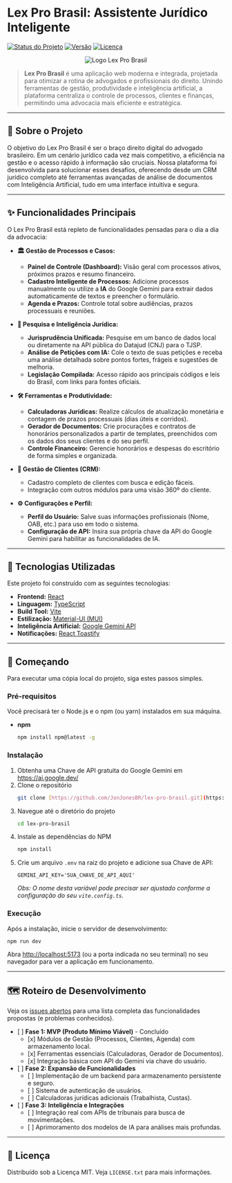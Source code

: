# Lex Pro Brasil: Assistente Jurídico Inteligente

[![Status do Projeto](https://img.shields.io/badge/status-em%20desenvolvimento-yellowgreen)](https://github.com/JonJonesBR/lex-pro-brasil)
[![Versão](https://img.shields.io/badge/version-0.1.0-blue)](https://github.com/JonJonesBR/lex-pro-brasil)
[![Licença](https://img.shields.io/badge/license-MIT-green)](https://github.com/JonJonesBR/lex-pro-brasil/blob/main/LICENSE)

<p align="center">
  <img src="https://placehold.co/600x300/003366/FFFFFF?text=Lex+Pro+Brasil" alt="Logo Lex Pro Brasil">
</p>

> **Lex Pro Brasil** é uma aplicação web moderna e integrada, projetada para otimizar a rotina de advogados e profissionais do direito. Unindo ferramentas de gestão, produtividade e inteligência artificial, a plataforma centraliza o controle de processos, clientes e finanças, permitindo uma advocacia mais eficiente e estratégica.

---

## 🎯 Sobre o Projeto

O objetivo do Lex Pro Brasil é ser o braço direito digital do advogado brasileiro. Em um cenário jurídico cada vez mais competitivo, a eficiência na gestão e o acesso rápido à informação são cruciais. Nossa plataforma foi desenvolvida para solucionar esses desafios, oferecendo desde um CRM jurídico completo até ferramentas avançadas de análise de documentos com Inteligência Artificial, tudo em uma interface intuitiva e segura.

---

## ✨ Funcionalidades Principais

O Lex Pro Brasil está repleto de funcionalidades pensadas para o dia a dia da advocacia:

* **🏛️ Gestão de Processos e Casos:**
    * **Painel de Controle (Dashboard):** Visão geral com processos ativos, próximos prazos e resumo financeiro.
    * **Cadastro Inteligente de Processos:** Adicione processos manualmente ou utilize a **IA** do Google Gemini para extrair dados automaticamente de textos e preencher o formulário.
    * **Agenda e Prazos:** Controle total sobre audiências, prazos processuais e reuniões.

* **🧠 Pesquisa e Inteligência Jurídica:**
    * **Jurisprudência Unificada:** Pesquise em um banco de dados local ou diretamente na API pública do Datajud (CNJ) para o TJSP.
    * **Análise de Petições com IA:** Cole o texto de suas petições e receba uma análise detalhada sobre pontos fortes, frágeis e sugestões de melhoria.
    * **Legislação Compilada:** Acesso rápido aos principais códigos e leis do Brasil, com links para fontes oficiais.

* **🛠️ Ferramentas e Produtividade:**
    * **Calculadoras Jurídicas:** Realize cálculos de atualização monetária e contagem de prazos processuais (dias úteis e corridos).
    * **Gerador de Documentos:** Crie procurações e contratos de honorários personalizados a partir de templates, preenchidos com os dados dos seus clientes e do seu perfil.
    * **Controle Financeiro:** Gerencie honorários e despesas do escritório de forma simples e organizada.

* **👥 Gestão de Clientes (CRM):**
    * Cadastro completo de clientes com busca e edição fáceis.
    * Integração com outros módulos para uma visão 360º do cliente.

* **⚙️ Configurações e Perfil:**
    * **Perfil do Usuário:** Salve suas informações profissionais (Nome, OAB, etc.) para uso em todo o sistema.
    * **Configuração de API:** Insira sua própria chave da API do Google Gemini para habilitar as funcionalidades de IA.

---

## 🚀 Tecnologias Utilizadas

Este projeto foi construído com as seguintes tecnologias:

* **Frontend:** [React](https://reactjs.org/)
* **Linguagem:** [TypeScript](https://www.typescriptlang.org/)
* **Build Tool:** [Vite](https://vitejs.dev/)
* **Estilização:** [Material-UI (MUI)](https://mui.com/)
* **Inteligência Artificial:** [Google Gemini API](https://ai.google.dev/)
* **Notificações:** [React Toastify](https://fkhadra.github.io/react-toastify/introduction)

---

## 🏁 Começando

Para executar uma cópia local do projeto, siga estes passos simples.

### Pré-requisitos

Você precisará ter o Node.js e o npm (ou yarn) instalados em sua máquina.

* **npm**
    ```sh
    npm install npm@latest -g
    ```

### Instalação

1. Obtenha uma Chave de API gratuita do Google Gemini em <https://ai.google.dev/>
2. Clone o repositório
   ```sh
   git clone [https://github.com/JonJonesBR/lex-pro-brasil.git](https://github.com/USUARIO/lex-pro-brasil.git)
   ```
3. Navegue até o diretório do projeto
   ```sh
   cd lex-pro-brasil
   ```
4. Instale as dependências do NPM
   ```sh
   npm install
   ```
5. Crie um arquivo `.env` na raiz do projeto e adicione sua Chave de API:
   ```
   GEMINI_API_KEY='SUA_CHAVE_DE_API_AQUI'
   ```
   *Obs: O nome desta variável pode precisar ser ajustado conforme a configuração do seu `vite.config.ts`.*

### Execução

Após a instalação, inicie o servidor de desenvolvimento:
```sh
npm run dev
```
Abra <http://localhost:5173> (ou a porta indicada no seu terminal) no seu navegador para ver a aplicação em funcionamento.

---

## 🗺️ Roteiro de Desenvolvimento

Veja os [issues abertos](https://github.com/JonJonesBR/lex-pro-brasil/issues) para uma lista completa das funcionalidades propostas (e problemas conhecidos).

* \[ \] **Fase 1: MVP (Produto Mínimo Viável)** - Concluído
  * \[x\] Módulos de Gestão (Processos, Clientes, Agenda) com armazenamento local.
  * \[x\] Ferramentas essenciais (Calculadoras, Gerador de Documentos).
  * \[x\] Integração básica com API do Gemini via chave do usuário.
* \[ \] **Fase 2: Expansão de Funcionalidades**
  * \[ \] Implementação de um backend para armazenamento persistente e seguro.
  * \[ \] Sistema de autenticação de usuários.
  * \[ \] Calculadoras jurídicas adicionais (Trabalhista, Custas).
* \[ \] **Fase 3: Inteligência e Integrações**
  * \[ \] Integração real com APIs de tribunais para busca de movimentações.
  * \[ \] Aprimoramento dos modelos de IA para análises mais profundas.

---

## 📜 Licença

Distribuído sob a Licença MIT. Veja `LICENSE.txt` para mais informações.
